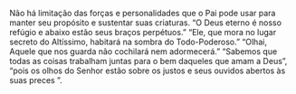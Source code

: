 ﻿Não há limitação das forças e personalidades que o Pai pode usar para manter seu propósito e sustentar suas criaturas. “O Deus eterno é nosso refúgio e abaixo estão seus braços perpétuos.” “Ele, que mora no lugar secreto do Altíssimo, habitará na sombra do Todo-Poderoso.” “Olhai, Aquele que nos guarda não cochilará nem adormecerá.” “Sabemos que todas as coisas trabalham  juntas para o bem daqueles que amam a Deus”, “pois os olhos do Senhor estão sobre os justos e seus ouvidos abertos às suas preces ”.
